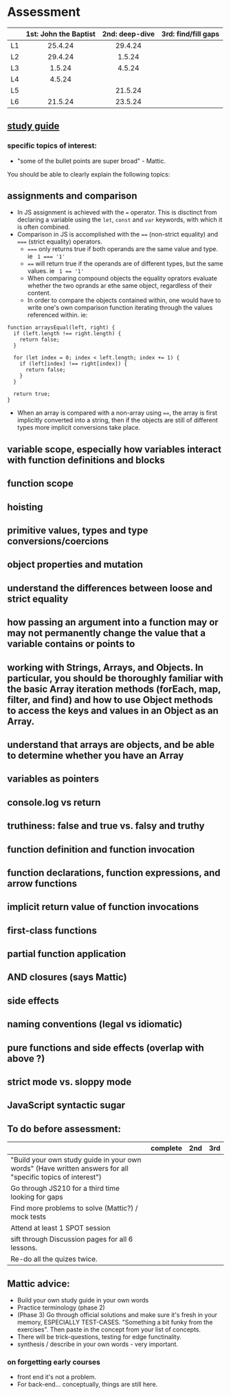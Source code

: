 # Assessment

|  | 1st: John the Baptist | 2nd: deep-dive | 3rd: find/fill gaps |
| :--- | :---: | :---: | :---: | 
| L1 | 25.4.24 | 29.4.24 |
| L2 | 29.4.24 | 1.5.24 |
| L3 | 1.5.24 | 4.5.24 |
| L4 | 4.5.24 |
| L5 ||21.5.24|
| L6 |21.5.24| 23.5.24 |

## [study guide](https://github.com/SandyRodger/JS_210/blob/main/assessment_study_guide.md)

### specific topics of interest:

- "some of the bullet points are super broad" - Mattic.

You should be able to clearly explain the following topics:

## assignments and comparison

- In JS assignment is achieved with the `=` operator. This is disctinct from declaring a variable using the `let`, `const` and `var` keywords, with which it is often combined.
- Comparison in JS is accomplished with the `==` (non-strict equality) and `===` (strict equality) operators.
  - `===` only returns true if both operands are the same value and type. ie ` 1 === '1'`
  - `==` will return true if the operands are of different types, but the same values. ie ` 1 == '1'`
  - When comparing compound objects the equality oprators evaluate whether the two oprands ar ethe same object, regardless of their content.
  - In order to compare the objects contained within, one would have to write one's own comparison function iterating through the values referenced within. ie:

```
function arraysEqual(left, right) {
  if (left.length !== right.length) {
    return false;
  }

  for (let index = 0; index < left.length; index += 1) {
    if (left[index] !== right[index]) {
      return false;
    }
  }

  return true;
}
```

- When an array is compared with a non-array using `==`, the array is first implicitly converted into a string, then if the objects are still of different types more implicit conversions take place.

## variable scope, especially how variables interact with function definitions and blocks

## function scope
## hoisting
## primitive values, types and type conversions/coercions
## object properties and mutation
## understand the differences between loose and strict equality
## how passing an argument into a function may or may not permanently change the value that a variable contains or points to
## working with Strings, Arrays, and Objects. In particular, you should be thoroughly familiar with the basic Array iteration methods (forEach, map, filter, and find) and how to use Object methods to access the keys and values in an Object as an Array.
## understand that arrays are objects, and be able to determine whether you have an Array
## variables as pointers
## console.log vs return
## truthiness: false and true vs. falsy and truthy
## function definition and function invocation
## function declarations, function expressions, and arrow functions
## implicit return value of function invocations
## first-class functions
## partial function application
## AND closures (says Mattic)
## side effects
## naming conventions (legal vs idiomatic)
## pure functions and side effects (overlap with above ?)
## strict mode vs. sloppy mode
## JavaScript syntactic sugar

## To do before assessment:

|  | complete | 2nd | 3rd |
| :--- | :---: | :---: | :---: | 
| "Build your own study guide in your own words" (Have written answers for all "specific topics of interest") |
| Go through JS210 for a third time looking for gaps |
| Find more problems to solve (Mattic?) / mock tests |
| Attend at least 1 SPOT session|
| sift through Discussion pages for all 6 lessons.|
| Re-do all the quizes twice. |

## Mattic advice:

- Build your own study guide in your own words
- Practice terminology (phase 2)
- (Phase 3) Go through official solutions and make sure it's fresh in your memory, ESPECIALLY TEST-CASES. "Something a bit funky from the exercises". Then paste in the concept from your list of concepts.
- There will be trick-questions, testing for edge functinality.
- synthesis / describe in your own words - very important.

### on forgetting early courses

- front end it's not a problem.
- For back-end... conceptually, things are still here.

